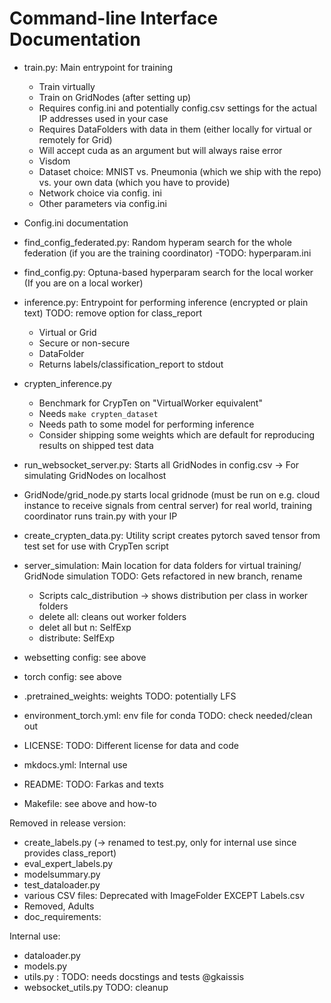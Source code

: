 # Command-line Interface Documentation

- train.py: Main entrypoint for training
    - Train virtually
    - Train on GridNodes (after setting up)
    - Requires config.ini and potentially config.csv settings for the actual IP addresses used in your case
    - Requires DataFolders with data in them (either locally for virtual or remotely for Grid)
    - Will accept cuda as an argument but will always raise error
    - Visdom
    - Dataset choice: MNIST vs. Pneumonia (which we ship with the repo) vs. your own data (which you have to provide)
    - Network choice via config. ini
    - Other parameters via config.ini

- Config.ini documentation

- find_config_federated.py: Random hyperam search for the whole federation (if you are the training coordinator)
    -TODO: hyperparam.ini

- find_config.py: Optuna-based hyperparam search for the local worker (If you are on a local worker)

- inference.py: Entrypoint for performing inference (encrypted or plain text) TODO: remove option for class_report
    - Virtual or Grid
    - Secure or non-secure
    - DataFolder
    - Returns labels/classification_report to stdout

- crypten_inference.py
    - Benchmark for CrypTen on "VirtualWorker equivalent"
    - Needs `make crypten_dataset` 
    - Needs path to some model for performing inference
    - Consider shipping some weights which are default for reproducing results on shipped test data

- run_websocket_server.py: Starts all GridNodes in config.csv -> For simulating GridNodes on localhost
- GridNode/grid_node.py starts local gridnode (must be run on e.g. cloud instance to receive signals from central server) for real world, training coordinator runs train.py with your IP

- create_crypten_data.py: Utility script creates pytorch saved tensor from test set for use with CrypTen script

- server_simulation: Main location for data folders for virtual training/ GridNode simulation TODO: Gets refactored in new branch, rename
    - Scripts calc_distribution -> shows distribution per class in worker folders
    - delete all: cleans out worker folders
    - delet all but n: SelfExp
    - distribute: SelfExp

- websetting config: see above
- torch config: see above

- .pretrained_weights: weights TODO: potentially LFS

- environment_torch.yml: env file for conda TODO: check needed/clean out

- LICENSE: TODO: Different license for data and code

- mkdocs.yml: Internal use

- README: TODO: Farkas and texts

- Makefile: see above and how-to

Removed in release version:
- create_labels.py (-> renamed to test.py, only for internal use since provides class_report)
- eval_expert_labels.py 
- modelsummary.py
- test_dataloader.py
- various CSV files: Deprecated with ImageFolder EXCEPT Labels.csv
- Removed, Adults
- doc_requirements: 

Internal use:
- dataloader.py
- models.py
- utils.py : TODO: needs docstings and tests @gkaissis
- websocket_utils.py TODO: cleanup

